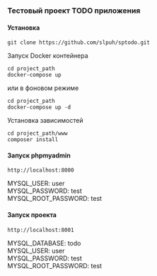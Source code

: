 ### Тестовый проект TODO приложения

#### Установка

```
git clone https://github.com/slpuh/sptodo.git

```
Запуск Docker контейнера

```
cd project_path  
docker-compose up
```
или в фоновом режиме

```
cd project_path  
docker-compose up -d
```
Установка зависимостей
```
cd project_path/www  
composer install
```
#### Запуск phpmyadmin

```
http://localhost:8000
```
MYSQL_USER: user  
MYSQL_PASSWORD: test  
MYSQL_ROOT_PASSWORD: test  

#### Запуск проекта

```
http://localhost:8001
```
MYSQL_DATABASE: todo  
MYSQL_USER: user  
MYSQL_PASSWORD: test  
MYSQL_ROOT_PASSWORD: test  
